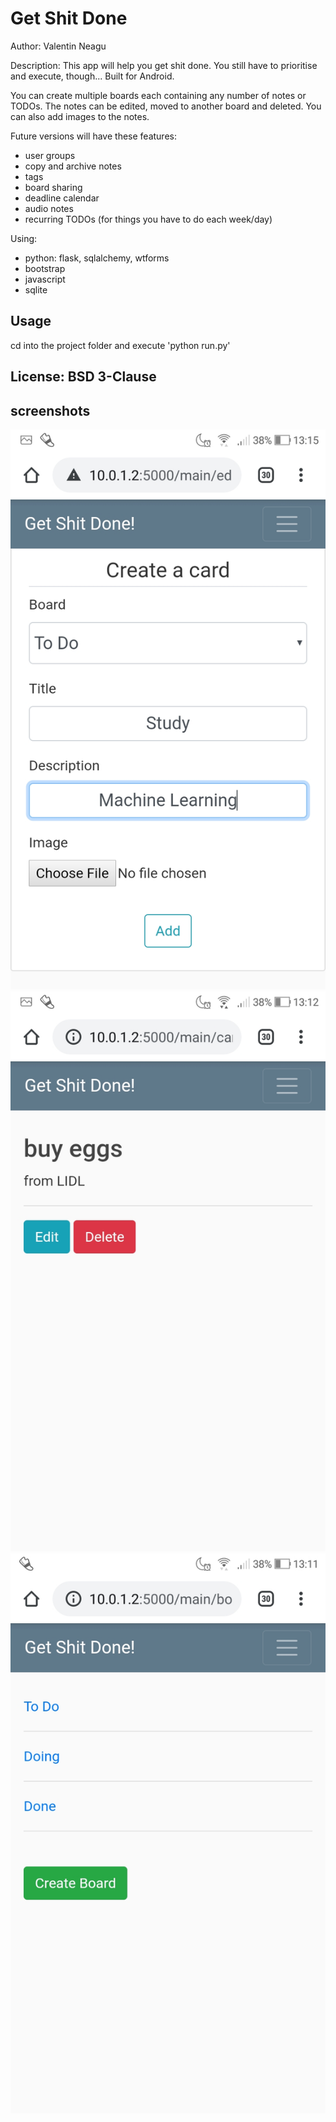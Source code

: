 # Get Shit Done

Author: Valentin Neagu

Description: This app will help you get shit done. You still have to prioritise and execute, though...
Built for Android.

You can create multiple boards each containing any number of notes or TODOs. The notes can be edited, moved to another board and deleted. You can also add images to the notes.

Future versions will have these features: 
  - user groups
  - copy and archive notes
  - tags
  - board sharing
  - deadline calendar
  - audio notes
  - recurring TODOs (for things you have to do each week/day)

Using:
  - python: flask, sqlalchemy, wtforms
  - bootstrap
  - javascript
  - sqlite

## Usage
cd into the project folder and execute 'python run.py'

## License: BSD 3-Clause

## screenshots
![alt text](edit.jpeg "Edit card")
![alt text](card.jpeg "See card")
![alt text](boards.jpeg "See boards")

